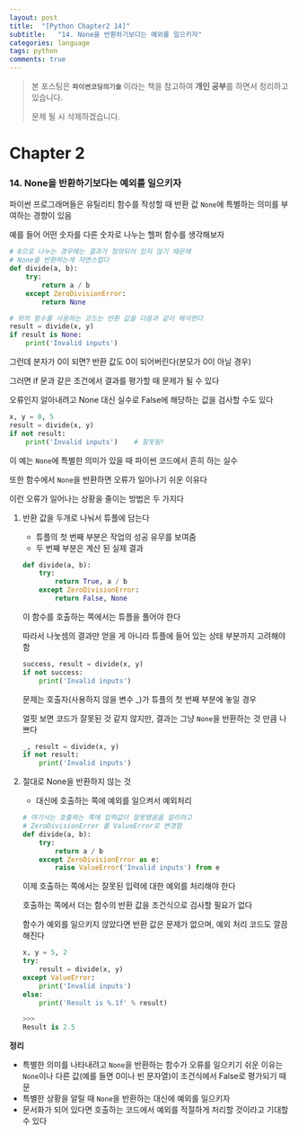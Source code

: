 ```yaml
---
layout: post
title:  "[Python Chapter2 14]"
subtitle:   "14. None을 반환하기보다는 예외를 일으키자"
categories: language
tags: python
comments: true
---
```

> 본 포스팅은 **`파이썬코딩의기술`** 이라는 책을 참고하여 **개인 공부**를 하면서 정리하고 있습니다.
>
> 문제 될 시 삭제하겠습니다.

# Chapter 2
### 14. None을 반환하기보다는 예외를 일으키자

파이썬 프로그래머들은 유틸리티 함수를 작성할 때 반환 값 `None`에 특별하는 의미를 부여하는 경향이 있음

예를 들어 어떤 숫자를 다른 숫자로 나누는 헬퍼 함수를 생각해보자

```python
# 0으로 나누는 경우에는 결과가 정의되어 있지 않기 때문에
# None을 반환하는게 자연스럽다
def divide(a, b):
	try:
		return a / b
	except ZeroDivisionError:
		return None

# 위의 함수를 사용하는 코드는 반환 값을 다음과 같이 해석한다
result = divide(x, y)
if result is None:
	print('Invalid inputs')
```

그런데 분자가 0이 되면? 반환 값도 0이 되어버린다(분모가 0이 아닐 경우)

그러면 if 문과 같은 조건에서 결과를 평가할 때 문제가 될 수 있다

오류인지 알아내려고 None 대신 실수로 False에 해당하는 값을 검사할 수도 있다

```python
x, y = 0, 5
result = divide(x, y)
if not result:
	print('Invalid inputs')    # 잘못됨!
```

이 예는 `None`에 특별한 의미가 있을 때 파이썬 코드에서 흔히 하는 실수

또한 함수에서 `None`을 반환하면 오류가 일어나기 쉬운 이유다

이런 오류가 일어나는 상황을 줄이는 방법은 두 가지다

1. 반환 값을 두개로 나눠서 튜플에 담는다
	- 튜플의 첫 번째 부분은 작업의 성공 유무를 보여줌
	- 두 번째 부분은 계산 된 실제 결과

	```python
	def divide(a, b):
		try:
			return True, a / b
		except ZeroDivisionError:
			return False, None
	```

	이 함수를 호출하는 쪽에서는 튜플을 풀어야 한다

	따라서 나눗셈의 결과만 얻을 게 아니라 튜플에 들어 있는 상태 부분까지 고려해야 함

	```python
	success, result = divide(x, y)
	if not success:
		print('Invalid inputs')
	```
	문제는 호출자(사용하지 않을 변수 _)가 튜플의 첫 번째 부분에 놓일 경우

	얼핏 보면 코드가 잘못된 것 같지 않지만, 결과는 그냥 `None`을 반환하는 것 만큼 나쁘다

	```python
	_, result = divide(x, y)
	if not result:
		print('Invalid inputs')
	```

2. 절대로 None을 반환하지 않는 것
	- 대신에 호출하는 쪽에 예외를 일으켜서 예외처리

	```python
	# 여기서는 호출하는 쪽에 입력값이 잘못됐음을 알리려고
	# ZeroDivisionError 를 ValueError로 변경함
	def divide(a, b):
		try:
			return a / b
		except ZeroDivisionError as e:
			raise ValueError('Invalid inputs') from e
	```
	이제 호출하는 쪽에서는 잘못된 입력에 대한 예외를 처리해야 한다

	호출하는 쪽에서 더는 함수의 반환 값을 조건식으로 검사할 필요가 없다

	함수가 예외를 일으키지 않았다면 반환 값은 문제가 없으며, 예외 처리 코드도 깔끔해진다

	```python
	x, y = 5, 2
	try:
		result = divide(x, y)
	except ValueError:
		print('Invalid inputs')
	else:
		print('Result is %.1f' % result)

	>>>
	Result is 2.5
	```

**정리**

- 특별한 의미를 나타내려고 `None`을 반환하는 함수가 오류를 일으키기 쉬운 이유는
`None`이나 다른 값(예를 들면 0이나 빈 문자열)이 조건식에서 False로 평가되기 때문
- 특별한 상황을 알릴 때 `None`을 반환하는 대신에 예외를 일으키자
- 문서화가 되어 있다면 호출하는 코드에서 예외를 적절하게 처리할 것이라고 기대할 수 있다
